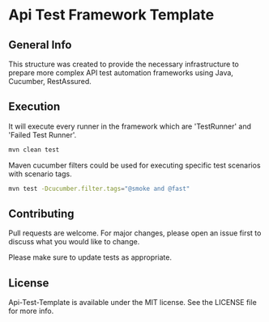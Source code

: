 # Api Test Framework Template


## General Info

This structure was created to provide the necessary infrastructure to prepare more complex API test automation frameworks using Java, Cucumber, RestAssured.

## Execution

It will execute every runner in the framework which are 'TestRunner' and 'Failed Test Runner'.

```bash
mvn clean test
```

Maven cucumber filters could be used for executing specific test scenarios with scenario tags.

```bash
mvn test -Dcucumber.filter.tags="@smoke and @fast"
```

## Contributing

Pull requests are welcome. For major changes, please open an issue first
to discuss what you would like to change.

Please make sure to update tests as appropriate.

## License

Api-Test-Template is available under the MIT license. See the LICENSE file for more info.
